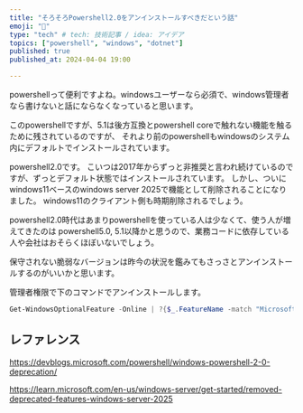 ```yaml
---
title: "そろそろPowershell2.0をアンインストールすべきだという話"
emoji: "📘"
type: "tech" # tech: 技術記事 / idea: アイデア
topics: ["powershell", "windows", "dotnet"]
published: true
published_at: 2024-04-04 19:00 

---
```


powershellって便利ですよね。windowsユーザーなら必須で、windows管理者なら書けないと話にならなくなっていると思います。

このpowershellですが、5.1は後方互換とpowershell coreで触れない機能を触るために残されているのですが、
それより前のpowershellもwindowsのシステム内にデフォルトでインストールされています。

powershell2.0です。
こいつは2017年からずっと非推奨と言われ続けているのですが、ずっとデフォルト状態ではインストールされています。
しかし、ついにwindows11ベースのwindows server 2025で機能として削除されることになりました。
windows11のクライアント側も時期削除されるでしょう。

powershell2.0時代はあまりpowershellを使っている人は少なくて、使う人が増えてきたのは
powershell5.0, 5.1以降かと思うので、業務コードに依存している人や会社はおそらくほぼいないでしょう。

保守されない脆弱なバージョンは昨今の状況を鑑みてもさっさとアンインストールするのがいいかと思います。

管理者権限で下のコマンドでアンインストールします。

```powershell
Get-WindowsOptionalFeature -Online | ?{$_.FeatureName -match "MicrosoftWindowsPowerShellV2"} | Disable-WindowsOptionalFeature -Online
```

## レファレンス

https://devblogs.microsoft.com/powershell/windows-powershell-2-0-deprecation/

https://learn.microsoft.com/en-us/windows-server/get-started/removed-deprecated-features-windows-server-2025

